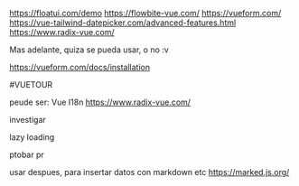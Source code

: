 https://floatui.com/demo
https://flowbite-vue.com/
https://vueform.com/
https://vue-tailwind-datepicker.com/advanced-features.html
https://www.radix-vue.com/


Mas adelante, quiza se pueda usar, o no :v

https://vueform.com/docs/installation

#VUETOUR


peude ser:
Vue I18n
https://www.radix-vue.com/


investigar

lazy loading


ptobar pr



usar despues, para insertar datos con markdown etc
https://marked.js.org/
